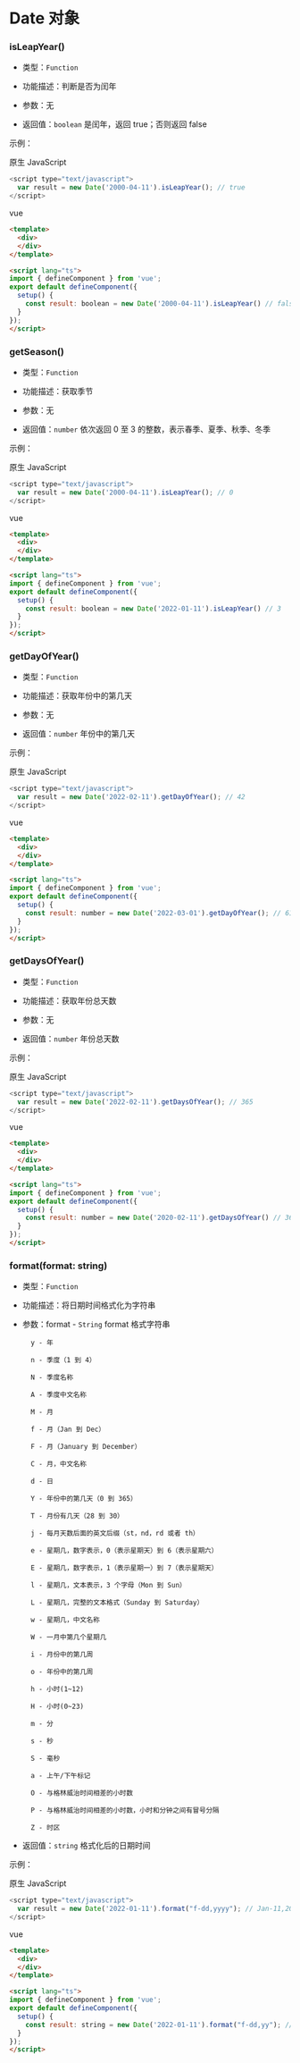 # Date 对象


### **isLeapYear()**
* 类型：`Function`

* 功能描述：判断是否为闰年

* 参数：无

* 返回值：`boolean` 是闰年，返回 true；否则返回 false

示例：

原生 JavaScript
```javascript
<script type="text/javascript">
  var result = new Date('2000-04-11').isLeapYear(); // true
</script>
```

vue
```html
<template>
  <div>
  </div>
</template>

<script lang="ts">
import { defineComponent } from 'vue';
export default defineComponent({
  setup() {
    const result: boolean = new Date('2000-04-11').isLeapYear() // false
  }
});
</script>
```


### **getSeason()**
* 类型：`Function`

* 功能描述：获取季节

* 参数：无

* 返回值：`number` 依次返回 0 至 3 的整数，表示春季、夏季、秋季、冬季

示例：

原生 JavaScript
```javascript
<script type="text/javascript">
  var result = new Date('2000-04-11').isLeapYear(); // 0
</script>
```

vue
```html
<template>
  <div>
  </div>
</template>

<script lang="ts">
import { defineComponent } from 'vue';
export default defineComponent({
  setup() {
    const result: boolean = new Date('2022-01-11').isLeapYear() // 3
  }
});
</script>
```


### **getDayOfYear()**
* 类型：`Function`

* 功能描述：获取年份中的第几天

* 参数：无

* 返回值：`number` 年份中的第几天

示例：

原生 JavaScript
```javascript
<script type="text/javascript">
  var result = new Date('2022-02-11').getDayOfYear(); // 42
</script>
```

vue
```html
<template>
  <div>
  </div>
</template>

<script lang="ts">
import { defineComponent } from 'vue';
export default defineComponent({
  setup() {
    const result: number = new Date('2022-03-01').getDayOfYear(); // 61
  }
});
</script>
```


### **getDaysOfYear()**
* 类型：`Function`

* 功能描述：获取年份总天数

* 参数：无

* 返回值：`number` 年份总天数

示例：

原生 JavaScript
```javascript
<script type="text/javascript">
  var result = new Date('2022-02-11').getDaysOfYear(); // 365
</script>
```

vue
```html
<template>
  <div>
  </div>
</template>

<script lang="ts">
import { defineComponent } from 'vue';
export default defineComponent({
  setup() {
    const result: number = new Date('2020-02-11').getDaysOfYear() // 366
  }
});
</script>
```


### **format(format: string)**
* 类型：`Function`

* 功能描述：将日期时间格式化为字符串

* 参数：format - `String` format 格式字符串

        y - 年

        n - 季度（1 到 4）

        N - 季度名称

        A - 季度中文名称

        M - 月

        f - 月（Jan 到 Dec）

        F - 月（January 到 December）

        C - 月，中文名称

        d - 日

        Y - 年份中的第几天（0 到 365）

        T - 月份有几天（28 到 30）

        j - 每月天数后面的英文后缀（st，nd，rd 或者 th）

        e - 星期几，数字表示，0（表示星期天）到 6（表示星期六）

        E - 星期几，数字表示，1（表示星期一）到 7（表示星期天）

        l - 星期几，文本表示，3 个字母（Mon 到 Sun）

        L - 星期几，完整的文本格式（Sunday 到 Saturday）

        w - 星期几，中文名称

        W - 一月中第几个星期几

        i - 月份中的第几周

        o - 年份中的第几周

        h - 小时(1~12)

        H - 小时(0~23)

        m - 分

        s - 秒

        S - 毫秒

        a - 上午/下午标记

        O - 与格林威治时间相差的小时数

        P - 与格林威治时间相差的小时数，小时和分钟之间有冒号分隔
        
        Z - 时区

* 返回值：`string` 格式化后的日期时间

示例：

原生 JavaScript
```javascript
<script type="text/javascript">
  var result = new Date('2022-01-11').format("f-dd,yyyy"); // Jan-11,2022
</script>
```

vue
```html
<template>
  <div>
  </div>
</template>

<script lang="ts">
import { defineComponent } from 'vue';
export default defineComponent({
  setup() {
    const result: string = new Date('2022-01-11').format("f-dd,yy"); // Jan-11,22
  }
});
</script>
```